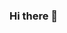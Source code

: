### Hi there 👋

<!--
**Sawka77/Sawka77** is a ✨ _special_ ✨ repository because its `README.md` (this file) appears on your GitHub profile.

Here are some ideas to get you started:asdasdasasdasdasdas

- 🔭 I’m currently working on ...
- 🌱 I’m currently learning ...
- 👯 I’m looking to collaborate on ...
- 🤔 I’m looking for help with ...
- 💬 Ask me about ...
- 📫 How to reach me: ...
- 😄 Pronouns: ...
- ⚡ Fun fact: ...
-->
